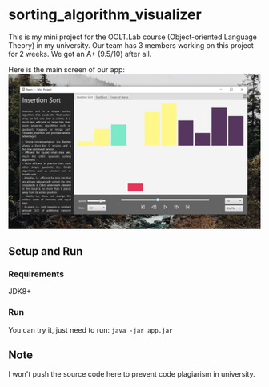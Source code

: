 # sorting_algorithm_visualizer

This is my mini project for the OOLT.Lab course (Object-oriented Language Theory) in my university. Our team has 3 members working on this project for 2 weeks. We got an A+ (9.5/10) after all.


Here is the main screen of our app:
![Main screen](/images/header.png)

## Setup and Run
### Requirements
JDK8+

### Run
You can try it, just need to run: `java -jar app.jar`

## Note
I won't push the source code here to prevent code plagiarism in university. 